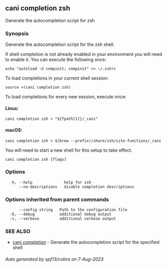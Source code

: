 ## cani completion zsh

Generate the autocompletion script for zsh

### Synopsis

Generate the autocompletion script for the zsh shell.

If shell completion is not already enabled in your environment you will need
to enable it.  You can execute the following once:

	echo "autoload -U compinit; compinit" >> ~/.zshrc

To load completions in your current shell session:

	source <(cani completion zsh)

To load completions for every new session, execute once:

#### Linux:

	cani completion zsh > "${fpath[1]}/_cani"

#### macOS:

	cani completion zsh > $(brew --prefix)/share/zsh/site-functions/_cani

You will need to start a new shell for this setup to take effect.


```
cani completion zsh [flags]
```

### Options

```
  -h, --help              help for zsh
      --no-descriptions   disable completion descriptions
```

### Options inherited from parent commands

```
      --config string   Path to the configuration file
  -D, --debug           additional debug output
  -v, --verbose         additional verbose output
```

### SEE ALSO

* [cani completion](cani_completion.md)	 - Generate the autocompletion script for the specified shell

###### Auto generated by spf13/cobra on 7-Aug-2023
